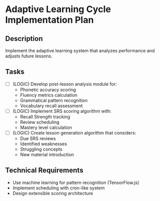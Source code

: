 # Adaptive Learning Cycle Implementation Plan

## Description
Implement the adaptive learning system that analyzes performance and adjusts future lessons.

## Tasks
- [ ] (LOGIC) Develop post-lesson analysis module for:
  - Phonetic accuracy scoring
  - Fluency metrics calculation
  - Grammatical pattern recognition
  - Vocabulary recall assessment
- [ ] (LOGIC) Implement SRS scoring algorithm with:
  - Recall Strength tracking
  - Review scheduling
  - Mastery level calculation
- [ ] (LOGIC) Create lesson generation algorithm that considers:
  - Due SRS reviews
  - Identified weaknesses
  - Struggling concepts
  - New material introduction

## Technical Requirements
- Use machine learning for pattern recognition (TensorFlow.js)
- Implement scheduling with cron-like system
- Design extensible scoring architecture